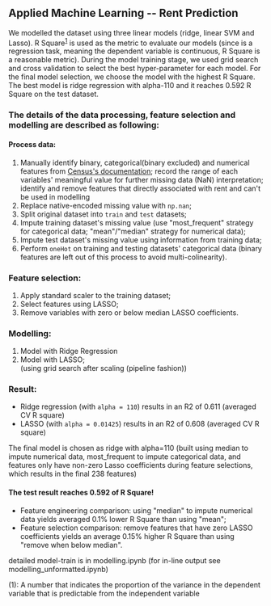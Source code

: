 ## Applied Machine Learning -- Rent Prediction

We modelled the dataset using three linear models (ridge, linear SVM and Lasso). R Square<sup>[1](#fn_r2)</sup> is used as the metric to evaluate our models (since is a regression task, meaning the dependent variable is continuous, R Square is a reasonable metric). During the model training stage, we used grid search and cross validation to select the best hyper-parameter for each model. For the final model selection, we choose the model with the highest R Square. The best model is ridge regression with alpha-110 and it reaches 0.592 R Square on the test dataset. 

### The details of the data processing, feature selection and modelling are described as following:
#### Process data:
1. Manually identify binary, categorical(binary excluded) and numerical features from [Census's documentation](https://www.census.gov/housing/nychvs/data/2014/occ_14_long.pdf); record the range of each variables' meaningful value for further missing data (NaN) interpretation; identify and remove features that directly associated with rent and can't be used in modelling  
2. Replace native-encoded missing value with `np.nan`;
3. Split original dataset into `train` and `test` datasets;
4. Impute training dataset's missing value (use "most_frequent" strategy for categorical data; "mean"/"median" strategy for numerical data);
5. Impute test dataset's missing value using information from training data;
6. Perform `oneHot` on training and testing datasets' categorical data (binary features are left out of this process to avoid multi-colinearity).


### Feature selection:
1. Apply standard scaler to the training dataset;
2. Select features using LASSO;
3. Remove variables with zero or below median LASSO coefficients.

### Modelling:
1. Model with Ridge Regression 
2. Model with LASSO;  
(using grid search after scaling (pipeline fashion))

### Result:
* Ridge regression (with `alpha = 110`) results in an R2 of 0.611 (averaged CV R square)
* LASSO (with `alpha = 0.01425`) results in an R2 of 0.608 (averaged CV R square)   

The final model is chosen as ridge with alpha=110 (built using median to impute numerical data, most_frequent to impute categorical data, and features only have non-zero Lasso coefficients during feature selections, which results in the final 238 features)
#### The test result reaches 0.592 of R Square!

* Feature engineering comparison: using "median" to impute numerical data yields averaged 0.1% lower R Square than using "mean";
* Feature selection comparison: remove features that have zero LASSO coefficients yields an average 0.15% higher R Square than using "remove when below median".

detailed model-train is in modelling.ipynb (for in-line output see modelling_unformatted.ipynb)  

<a name="fn_r2">(1)</a>: A number that indicates the proportion of the variance in the dependent variable that is predictable from the independent variable
